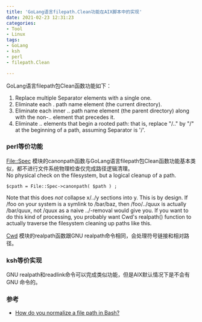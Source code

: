 ```yaml
---
title: 'GoLang语言filepath.Clean功能在AIX脚本中的实现'
date: 2021-02-23 12:31:23
categories: 
- Tool
- Linux
tags: 
- GoLang
- ksh
- perl
- filepath.Clean

---
```


GoLang语言filepath包Clean函数功能如下：  
1. Replace multiple Separator elements with a single one.
2. Eliminate each . path name element (the current directory).
3. Eliminate each inner .. path name element (the parent directory) along with the non-.. element that precedes it.
4. Eliminate .. elements that begin a rooted path: that is, replace "/.." by "/" at the beginning of a path, assuming Separator is '/'.

### perl等价功能

[File::Spec](https://metacpan.org/pod/File::Spec) 模块的canonpath函数与GoLang语言filepath包Clean函数功能基本类似，都不进行文件系统物理检查仅完成路径逻辑清理。  
No physical check on the filesystem, but a logical cleanup of a path.
```
$cpath = File::Spec->canonpath( $path ) ;
```
Note that this does *not* collapse x/../y sections into y. This is by design. 
If /foo on your system is a symlink to /bar/baz, then /foo/../quux is actually /bar/quux, not /quux as a naive ../-removal would give you. 
If you want to do this kind of processing, you probably want Cwd's realpath() function to actually traverse the filesystem cleaning up paths like this.

[Cwd](https://perldoc.perl.org/Cwd) 模块的realpath函数跟GNU realpath命令相同，会处理符号链接和相对路径。

### ksh等价实现

GNU realpath和readlink命令可以完成类似功能，但是AIX默认情况下是不会有GNU 命令的。


### 参考

* [How do you normalize a file path in Bash?](https://stackoverflow.com/questions/284662/how-do-you-normalize-a-file-path-in-bash)  